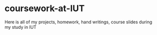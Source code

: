 # coursework-at-IUT
Here is all of my projects, homework, hand writings, course slides during my study in IUT
